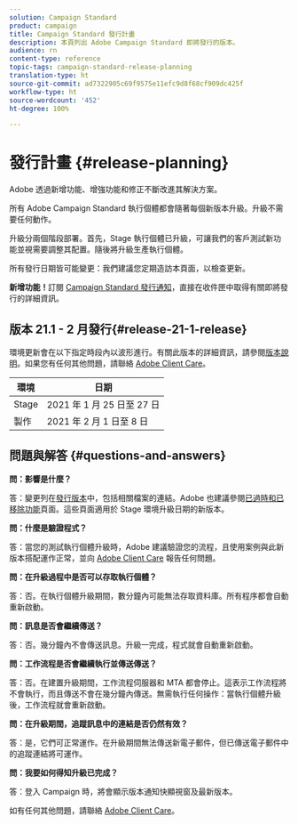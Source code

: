 ```yaml
---
solution: Campaign Standard
product: campaign
title: Campaign Standard 發行計畫
description: 本頁列出 Adobe Campaign Standard 即將發行的版本。
audience: rn
content-type: reference
topic-tags: campaign-standard-release-planning
translation-type: ht
source-git-commit: ad7322905c69f9575e11efc9d8f68cf909dc425f
workflow-type: ht
source-wordcount: '452'
ht-degree: 100%

---
```



# 發行計畫 {#release-planning}

Adobe 透過新增功能、增強功能和修正不斷改進其解決方案。

所有 Adobe Campaign Standard 執行個體都會隨著每個新版本升級。升級不需要任何動作。

升級分兩個階段部署。首先，Stage 執行個體已升級，可讓我們的客戶測試新功能並視需要調整其配置。隨後將升級生產執行個體。

所有發行日期皆可能變更：我們建議您定期造訪本頁面，以檢查更新。

**新增功能！**&#x200B;訂閱 [Campaign Standard 發行通知](http://amc-mkt-prod1-t.adobe-campaign.com/lp/LP25?service=%40rZ5cqp2DgNzrgz0alKPInakNbPSTeJYozZYnS7Wbs802u4GlISkHZX4omtK00nAU6xzZ6luEWQzr7kQ9pkCwJYumWkU)，直接在收件匣中取得有關即將發行的詳細資訊。

## 版本 21.1 - 2 月發行{#release-21-1-release}

環境更新會在以下指定時段內以波形進行。有關此版本的詳細資訊，請參閱[版本說明](../../rn/using/release-notes.md)。如果您有任何其他問題，請聯絡 [Adobe Client Care](https://helpx.adobe.com/tw/enterprise/using/support-for-experience-cloud.html)。

<table>
 <thead>
  <tr>
   <th> 環境<br /> </th>
   <th> 日期<br /> </th>
  </tr>
 </thead>
 <tbody>
  <tr>
   <td>Stage<br /> </td>
   <td>2021 年 1 月 25 日至 27 日<br /> </td>
  </tr>
  <tr>
   <td> 製作<br /> </td>
   <td>2021 年 2 月 1 日至 8 日<br /> </td>
  </tr>
 </tbody>
</table>

## 問題與解答 {#questions-and-answers}

**問：影響是什麼？**

答：變更列在[發行版本](../../rn/using/release-notes.md)中，包括相關檔案的連結。Adobe 也建議參閱[已過時和已移除功能](../../rn/using/deprecated-features.md)頁面。這些頁面適用於 Stage 環境升級日期的新版本。

**問：什麼是驗證程式？**

答：當您的測試執行個體升級時，Adobe 建議驗證您的流程，且使用案例與此新版本搭配運作正常，並向 [Adobe Client Care](https://helpx.adobe.com/tw/enterprise/using/support-for-experience-cloud.html) 報告任何問題。

**問：在升級過程中是否可以存取執行個體？**

答：否。在執行個體升級期間，數分鐘內可能無法存取資料庫。所有程序都會自動重新啟動。

**問：訊息是否會繼續傳送？**

答：否。幾分鐘內不會傳送訊息。升級一完成，程式就會自動重新啟動。

**問：工作流程是否會繼續執行並傳送傳送？**

答：否。在建置升級期間，工作流程伺服器和 MTA 都會停止。這表示工作流程將不會執行，而且傳送不會在幾分鐘內傳送。無需執行任何操作：當執行個體升級後，工作流程就會重新啟動。

**問：在升級期間，追蹤訊息中的連結是否仍然有效？**

答：是，它們可正常運作。在升級期間無法傳送新電子郵件，但已傳送電子郵件中的追蹤連結將可運作。

**問：我要如何得知升級已完成？**

答：登入 Campaign 時，將會顯示版本通知快顯視窗及最新版本。

如有任何其他問題，請聯絡 [Adobe Client Care](https://helpx.adobe.com/tw/enterprise/using/support-for-experience-cloud.html)。
